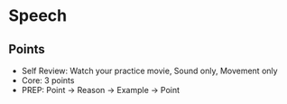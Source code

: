 
# Speech

## Points
* Self Review: Watch your practice movie, Sound only, Movement only
* Core: 3 points
* PREP: Point -> Reason -> Example -> Point